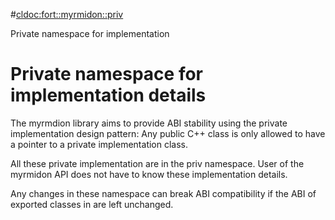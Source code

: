 #<cldoc:fort::myrmidon::priv>

Private namespace for implementation

# Private namespace for implementation details

The myrmdion library aims to provide ABI stability using the private
implementation design pattern: Any public C++ class is only allowed to
have a pointer to a private implementation class.

All these private implementation are in the priv namespace. User of
the myrmidon API does not have to know these implementation details.

Any changes in these namespace can break ABI compatibility if the ABI
of exported classes in <myrmidon> are left unchanged.
